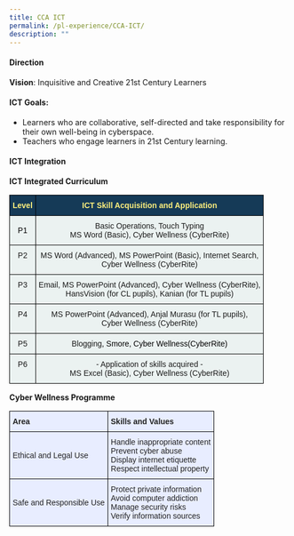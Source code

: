```yaml
---
title: CCA ICT
permalink: /pl-experience/CCA-ICT/
description: ""
---
```

#### **Direction**

  

**Vision**: Inquisitive and Creative 21st Century Learners  
  

#### **ICT Goals:**

*   Learners who are collaborative, self-directed and take responsibility for their own well-being in cyberspace.
*   Teachers who engage learners in 21st Century learning.

  

#### **ICT Integration**

**ICT Integrated Curriculum**

<style type="text/css">
.tg  {border-collapse:collapse;border-spacing:0;}
.tg td{border-color:black;border-style:solid;border-width:1px;font-family:Arial, sans-serif;font-size:14px;
  overflow:hidden;padding:10px 5px;word-break:normal;}
.tg th{border-color:black;border-style:solid;border-width:1px;font-family:Arial, sans-serif;font-size:14px;
  font-weight:normal;overflow:hidden;padding:10px 5px;word-break:normal;}
.tg .tg-umoe{background-color:#EBF2F1;text-align:center;vertical-align:middle}
.tg .tg-nifb{background-color:#153A57;color:#FEF07D;font-weight:bold;text-align:center;vertical-align:middle}
.tg .tg-igha{background-color:#EBF2F1;text-align:center;vertical-align:top}
</style>
<table class="tg">
<thead>
  <tr>
    <th class="tg-nifb"><span style="color:#FEF07D;background-color:#153A57">Level</span></th>
    <th class="tg-nifb"><span style="color:#FEF07D;background-color:#153A57">ICT Skill Acquisition and Application</span></th>
  </tr>
</thead>
<tbody>
  <tr>
    <td class="tg-umoe"><span style="color:#000;background-color:transparent">P1</span></td>
    <td class="tg-igha">Basic Operations, Touch Typing<br>MS Word (Basic), Cyber Wellness (CyberRite)</td>
  </tr>
  <tr>
    <td class="tg-igha">P2</td>
    <td class="tg-igha">MS Word (Advanced), MS PowerPoint (Basic), Internet Search,<br>Cyber Wellness (CyberRite)</td>
  </tr>
  <tr>
    <td class="tg-igha">P3 </td>
    <td class="tg-igha">Email, MS PowerPoint (Advanced), Cyber Wellness (CyberRite),<br>HansVision (for CL pupils), Kanian (for TL pupils)</td>
  </tr>
  <tr>
    <td class="tg-igha">P4</td>
    <td class="tg-igha">MS PowerPoint (Advanced), Anjal Murasu (for TL pupils),<br>Cyber Wellness (CyberRite) </td>
  </tr>
  <tr>
    <td class="tg-igha">P5 </td>
    <td class="tg-igha"> Blogging<span style="color:#000">, Smore, Cyber Wellness(CyberRite)</span></td>
  </tr>
  <tr>
    <td class="tg-igha">P6</td>
    <td class="tg-igha">- Application of skills acquired -<br>MS Excel (Basic), Cyber Wellness (CyberRite) </td>
  </tr>
</tbody>
</table>

**Cyber Wellness Programme**

<style type="text/css">
.tg  {border-collapse:collapse;border-spacing:0;}
.tg td{border-color:black;border-style:solid;border-width:1px;font-family:Arial, sans-serif;font-size:14px;
  overflow:hidden;padding:10px 5px;word-break:normal;}
.tg th{border-color:black;border-style:solid;border-width:1px;font-family:Arial, sans-serif;font-size:14px;
  font-weight:normal;overflow:hidden;padding:10px 5px;word-break:normal;}
.tg .tg-xwen{background-color:#E8EDFF;color:#222;font-weight:bold;text-align:left;vertical-align:middle}
.tg .tg-lr6o{background-color:#E8EDFF;color:#222;text-align:left;vertical-align:middle}
</style>
<table class="tg">
<thead>
  <tr>
    <th class="tg-xwen"><span style="color:#222">Area</span></th>
    <th class="tg-xwen"><span style="color:#222">Skills and Values</span></th>
  </tr>
</thead>
<tbody>
  <tr>
    <td class="tg-lr6o"><span style="color:#222">Ethical and Legal Use</span></td>
    <td class="tg-lr6o"><span style="color:#222">Handle inappropriate content</span><br><span style="color:#222">Prevent cyber abuse</span><br><span style="color:#222">Display internet etiquette</span><br><span style="color:#222">Respect intellectual property</span></td>
  </tr>
  <tr>
    <td class="tg-lr6o"><span style="color:#222">Safe and Responsible Use</span></td>
    <td class="tg-lr6o"><span style="color:#222">Protect private information</span><br><span style="color:#222">Avoid computer addiction</span><br><span style="color:#222">Manage security risks</span><br><span style="color:#222">Verify information sources</span></td>
  </tr>
</tbody>
</table>
